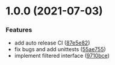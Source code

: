 # 1.0.0 (2021-07-03)


### Features

* add auto release CI ([87e5e82](https://github.com/node-casbin/redis-adapter/commit/87e5e82965a27d6bdcc73919c278edde171a41af))
* fix bugs and add unittests ([55ae755](https://github.com/node-casbin/redis-adapter/commit/55ae755bbde8c103f05725128af5fcec2db2bf5e))
* implement filtered interface ([9710bce](https://github.com/node-casbin/redis-adapter/commit/9710bcec9d507458604e471f2e5b4de99fe5bfb2))
